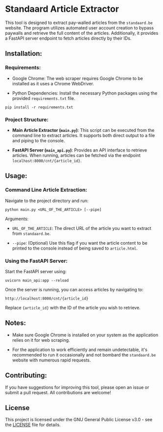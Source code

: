 # Standaard Article Extractor

This tool is designed to extract pay-walled articles from the `standaard.be` website. The program utilizes automated user account creation to bypass paywalls and retrieve the full content of the articles. Additionally, it provides a FastAPI server endpoint to fetch articles directly by their IDs.

## Installation:

### Requirements:

- Google Chrome: The web scraper requires Google Chrome to be installed as it uses a Chrome WebDriver.
  
- Python Dependencies: Install the necessary Python packages using the provided `requirements.txt` file.

`pip install -r requirements.txt`


### Project Structure:

- **Main Article Extractor (`main.py`)**:
This script can be executed from the command line to extract articles. It supports both direct output to a file and piping to the console.

- **FastAPI Server (`main_api.py`)**:
Provides an API interface to retrieve articles. When running, articles can be fetched via the endpoint `localhost:8000/cnt/{article_id}`.

## Usage:

### Command Line Article Extraction:

Navigate to the project directory and run:

`python main.py <URL_OF_THE_ARTICLE> [--pipe]`

Arguments:

- `URL_OF_THE_ARTICLE`: The direct URL of the article you want to extract from `standaard.be`.
  
- `--pipe`: (Optional) Use this flag if you want the article content to be printed to the console instead of being saved to `article.html`.

### Using the FastAPI Server:

Start the FastAPI server using:

`uvicorn main_api:app --reload`

Once the server is running, you can access articles by navigating to:

`http://localhost:8000/cnt/{article_id}`


Replace `{article_id}` with the ID of the article you wish to retrieve.

## Notes:

- Make sure Google Chrome is installed on your system as the application relies on it for web scraping.
  
- For the application to work efficiently and remain undetectable, it's recommended to run it occasionally and not bombard the `standaard.be` website with numerous rapid requests.

## Contributing:

If you have suggestions for improving this tool, please open an issue or submit a pull request. All contributions are welcome!

## License

This project is licensed under the GNU General Public License v3.0 - see the [LICENSE](LICENSE) file for details.
